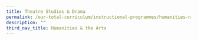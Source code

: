 ```yaml
---
title: Theatre Studies & Drama
permalink: /our-total-curriculum/instructional-programmes/humanities-n-the-arts/theatre-studies-n-drama
description: ""
third_nav_title: Humanities & the Arts
---
```

